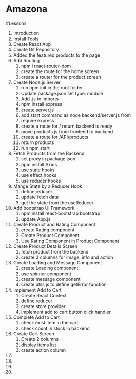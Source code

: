 # Amazona

#Lessons

1. Introduction
2. Install Tools
3. Create React App
4. Create Git Repository
5. Added the featured products to the page
6. Add Routing
   1. npm i react-router-dom
   2. create the route for the home screen
   3. create a router for the product screen
7. Create Node.js Server
   1. run npm init in the root folder
   2. Update package.json set type: module
   3. Add .js to imports
   4. npm install express
   5. create server.js
   6. add start command as node backend/server.js from
   7. require express
   8. create a route for / return backend is ready
   9. move products.js from frontend to backend
   10. create a route for /API/products
   11. return products
   12. run npm start
8. Fetch Products from the Backend
   1. set proxy in package.json
   2. npm install Axios
   3. use state hooks
   4. use effect hooks
   5. use reducer hooks
9. Mange State by a Reducer Hook
   1. define reducer
   2. update fetch data
   3. get the state from the useReducer
10. Add bootstrap UI Framework.
    1. npm install react-bootstrap bootstrap
    2. update App.js
11. Create Product and Rating Component
    1. create Rating component
    2. Create Product Component
    3. Use Rating Component in Product Component
12. Create Product Details Screen
    1. fetch product from the backend
    2. create 3 columns for image, info and action
13. Create Loading and Message Component
    1. create Loading component
    2. use spinner component
    3. create message component
    4. create utils.js to define getError function
14. Implement Add to Cart
    1. Create React Context
    2. define reducer
    3. create store provider
    4. implement add to cart button click handler
15. Complete Add to Cart
    1. check exist item in the cart
    2. check count in stock in backend
16. Create Cart Screen
    1. Create 2 columns
    2. display items list
    3. create action column
17.
18.
19.
20.
